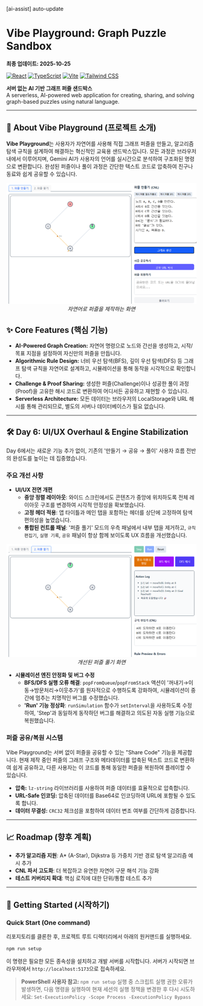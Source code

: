 [ai-assist] auto-update
# Vibe Playground: Graph Puzzle Sandbox

**최종 업데이트: 2025-10-25**

[![React](https://img.shields.io/badge/React-19-blue?logo=react)](https://react.dev/)
[![TypeScript](https://img.shields.io/badge/TypeScript-5-blue?logo=typescript)](https://www.typescriptlang.org/)
[![Vite](https://img.shields.io/badge/Vite-7-purple?logo=vite)](https://vitejs.dev/)
[![Tailwind CSS](https://img.shields.io/badge/Tailwind_CSS-4-blue?logo=tailwindcss)](https://tailwindcss.com/)

**서버 없는 AI 기반 그래프 퍼즐 샌드박스**
<br>
A serverless, AI-powered web application for creating, sharing, and solving graph-based puzzles using natural language.

---

## 🚀 About Vibe Playground (프로젝트 소개)

**Vibe Playground**는 사용자가 자연어를 사용해 직접 그래프 퍼즐을 만들고, 알고리즘 탐색 규칙을 설계하여 해결하는 혁신적인 교육용 샌드박스입니다. 모든 과정은 브라우저 내에서 이루어지며, Gemini AI가 사용자의 언어를 실시간으로 분석하여 구조화된 명령으로 변환합니다. 완성된 퍼즐이나 풀이 과정은 간단한 텍스트 코드로 압축하여 친구나 동료와 쉽게 공유할 수 있습니다.

<p align="center">
  <img src="screenshots/day6-2-making-puzzle.png" width="800" alt="Making Puzzle Screenshot">
  <br>
  <em>자연어로 퍼즐을 제작하는 화면</em>
</p>

## ✨ Core Features (핵심 기능)

-   **AI-Powered Graph Creation:** 자연어 명령으로 노드와 간선을 생성하고, 시작/목표 지점을 설정하여 자신만의 퍼즐을 만듭니다.
-   **Algorithmic Rule Design:** 너비 우선 탐색(BFS), 깊이 우선 탐색(DFS) 등 그래프 탐색 규칙을 자연어로 설계하고, 시뮬레이션을 통해 동작을 시각적으로 확인합니다.
-   **Challenge & Proof Sharing:** 생성한 퍼즐(Challenge)이나 성공한 풀이 과정(Proof)을 고유한 해시 코드로 변환하여 어디서든 공유하고 재현할 수 있습니다.
-   **Serverless Architecture:** 모든 데이터는 브라우저의 LocalStorage와 URL 해시를 통해 관리되므로, 별도의 서버나 데이터베이스가 필요 없습니다.

---

## 🛠️ Day 6: UI/UX Overhaul & Engine Stabilization

Day 6에서는 새로운 기능 추가 없이, 기존의 '만들기 → 공유 → 풀이' 사용자 흐름 전반의 완성도를 높이는 데 집중했습니다.

### 주요 개선 사항

-   **UI/UX 전면 개편**
    -   **중앙 정렬 레이아웃**: 와이드 스크린에서도 콘텐츠가 중앙에 위치하도록 전체 레이아웃 구조를 변경하여 시각적 안정성을 확보했습니다.
    -   **고정 헤더 적용**: 앱 타이틀과 메인 탭을 포함하는 헤더를 상단에 고정하여 탐색 편의성을 높였습니다.
    -   **통합된 컨트롤 패널**: '퍼즐 풀기' 모드의 우측 패널에서 내부 탭을 제거하고, `규칙 편집기`, `실행 기록`, `공유` 패널이 항상 함께 보이도록 UX 흐름을 개선했습니다.

<p align="center">
  <img src="screenshots/day6-3-solving-puzzle.png" width="800" alt="Solving Puzzle Screenshot">
  <br>
  <em>개선된 퍼즐 풀기 화면</em>
</p>

-   **시뮬레이션 엔진 안정화 및 버그 수정**
    -   **BFS/DFS 실행 오류 해결**: `popFromQueue`/`popFromStack` 액션이 '꺼내기→이동→방문처리→이웃추가'를 원자적으로 수행하도록 강화하여, 시뮬레이션이 중간에 멈추는 치명적인 버그를 수정했습니다.
    -   **'Run' 기능 정상화**: `runSimulation` 함수가 `setInterval`을 사용하도록 수정하여, 'Step'과 동일하게 동작하던 버그를 해결하고 의도된 자동 실행 기능으로 복원했습니다.

### 퍼즐 공유/복원 시스템

Vibe Playground는 서버 없이 퍼즐을 공유할 수 있는 "Share Code" 기능을 제공합니다. 현재 제작 중인 퍼즐의 그래프 구조와 메타데이터를 압축된 텍스트 코드로 변환하여 쉽게 공유하고, 다른 사용자는 이 코드를 통해 동일한 퍼즐을 복원하여 플레이할 수 있습니다.

-   **압축:** `lz-string` 라이브러리를 사용하여 퍼즐 데이터를 효율적으로 압축합니다.
-   **URL-Safe 인코딩:** 압축된 데이터를 Base64로 인코딩하여 URL에 포함될 수 있도록 합니다.
-   **데이터 무결성:** `CRC32` 체크섬을 포함하여 데이터 변조 여부를 간단하게 검증합니다.

---

## 📈 Roadmap (향후 계획)

-   **추가 알고리즘 지원**: A* (A-Star), Dijkstra 등 가중치 기반 경로 탐색 알고리즘 예시 추가
-   **CNL 파서 고도화**: 더 복잡하고 유연한 자연어 구문 해석 기능 강화
-   **테스트 커버리지 확대**: 핵심 로직에 대한 단위/통합 테스트 추가

---

## 🚀 Getting Started (시작하기)

### Quick Start (One command)

리포지토리를 클론한 후, 프로젝트 루트 디렉터리에서 아래의 원커맨드를 실행하세요.

```sh
npm run setup
```

이 명령은 필요한 모든 종속성을 설치하고 개발 서버를 시작합니다. 서버가 시작되면 브라우저에서 `http://localhost:5173`으로 접속하세요.

> **PowerShell 사용자 참고:** `npm run setup` 실행 중 스크립트 실행 권한 오류가 발생하면, 다음 명령을 실행하여 현재 세션의 실행 정책을 변경한 후 다시 시도하세요:
> `Set-ExecutionPolicy -Scope Process -ExecutionPolicy Bypass`
